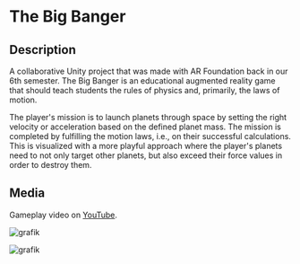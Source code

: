 # The Big Banger

## Description

A collaborative Unity project that was made with AR Foundation back in our 6th semester. The Big Banger is an educational augmented reality game that should teach students the rules of physics and, primarily, the laws of motion.

The player's mission is to launch planets through space by setting the right velocity or acceleration based on the defined planet mass. The mission is completed by fulfilling the motion laws, i.e., on their successful calculations. This is visualized with a more playful approach where the player's planets need to not only target other planets, but also exceed their force values in order to destroy them.

## Media

Gameplay video on <a href="https://www.youtube.com/watch?v=VYo-Qs806A0">YouTube</a>.

![grafik](https://user-images.githubusercontent.com/45672199/198707403-a9438e58-ca80-4a6a-946f-1b41cae8242a.png)

![grafik](https://user-images.githubusercontent.com/45672199/198707886-1343d372-39e6-4867-b9ff-d68efef22603.png)
